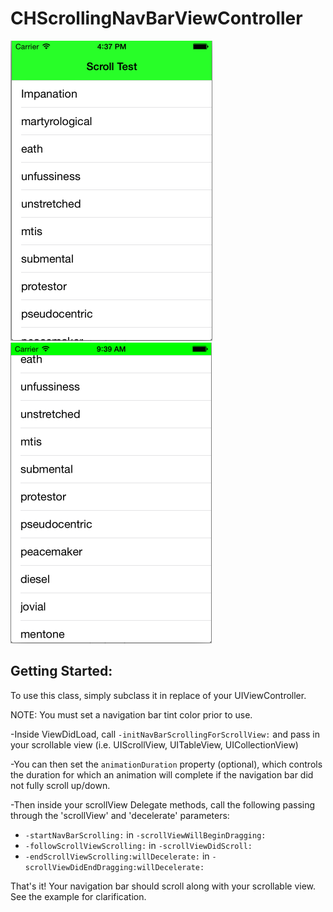 CHScrollingNavBarViewController
===============================

![alt text](https://github.com/chetem/CHScrollingNavBarViewController/raw/master/Sample_Screenshots/Screen_shot_1.png "Screen Shot 1") &nbsp;&nbsp;&nbsp;&nbsp;&nbsp;&nbsp;&nbsp;&nbsp; ![alt text](https://github.com/chetem/CHScrollingNavBarViewController/raw/master/Sample_Screenshots/Screen_shot_2.png "Screen Shot 2")


Getting Started:
----------------

To use this class, simply subclass it in replace of your UIViewController. 

NOTE: You must set a navigation bar tint color prior to use. 

-Inside ViewDidLoad, call `-initNavBarScrollingForScrollView:` and pass in your scrollable view (i.e. UIScrollView, UITableView, UICollectionView)

-You can then set the `animationDuration` property (optional), which controls the duration for which an animation will complete if the navigation bar did not fully scroll up/down. 

-Then inside your scrollView Delegate methods, call the following passing through the 'scrollView' and 'decelerate' parameters:
+ `-startNavBarScrolling:` in `-scrollViewWillBeginDragging:`
+ `-followScrollViewScrolling:` in `-scrollViewDidScroll:` 
+ `-endScrollViewScrolling:willDecelerate:` in `-scrollViewDidEndDragging:willDecelerate:` 

That's it! Your navigation bar should scroll along with your scrollable view. See the example for clarification.
